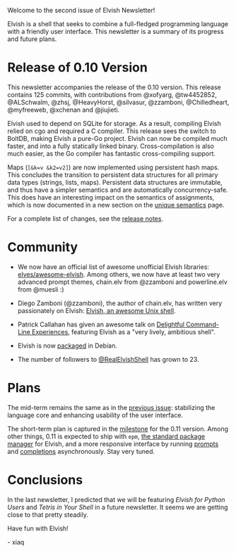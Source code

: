 Welcome to the second issue of Elvish Newsletter!

Elvish is a shell that seeks to combine a full-fledged programming language with
a friendly user interface. This newsletter is a summary of its progress and
future plans.

# Release of 0.10 Version

This newsletter accompanies the release of the 0.10 version. This release
contains 125 commits, with contributions from @xofyarg, @tw4452852, @ALSchwalm,
@zhsj, @HeavyHorst, @silvasur, @zzamboni, @Chilledheart, @myfreeweb, @xchenan
and @jiujieti.

Elvish used to depend on SQLite for storage. As a result, compiling Elvish
relied on cgo and required a C compiler. This release sees the switch to BoltDB,
making Elvish a pure-Go project. Elvish can now be compiled much faster, and
into a fully statically linked binary. Cross-compilation is also much easier, as
the Go compiler has fantastic cross-compiling support.

Maps (`[&k=v &k2=v2]`) are now implemented using persistent hash maps. This
concludes the transition to persistent data structures for all primary data
types (strings, lists, maps). Persistent data structures are immutable, and thus
have a simpler semantics and are automatically concurrency-safe. This does have
an interesting impact on the semantics of assignments, which is now documented
in a new section on the [unique semantics](../learn/unique-semantics.html) page.

For a complete list of changes, see the
[release notes](0.10-release-notes.html).

# Community

-   We now have an official list of awesome unofficial Elvish libraries:
    [elves/awesome-elvish](https://github.com/elves/awesome-elvish). Among
    others, we now have at least two very advanced prompt themes, chain.elv from
    @zzamboni and powerline.elv from @muesli :)

-   Diego Zamboni (@zzamboni), the author of chain.elv, has written very
    passionately on Elvish:
    [Elvish, an awesome Unix shell](http://zzamboni.org/post/elvish-an-awesome-unix-shell/).

-   Patrick Callahan has given an awesome talk on
    [Delightful Command-Line Experiences](https://dl.elvish.io/resources/callahan-delightful-commandline-experiences.pdf),
    featuring Elvish as a "very lively, ambitious shell".

-   Elvish is now [packaged](https://packages.debian.org/elvish) in Debian.

-   The number of followers to
    [@RealElvishShell](https://twitter.com/RealElvishShell/) has grown to 23.

# Plans

The mid-term remains the same as in the
[previous issue](newsletter-july-2017.html): stabilizing the language core and
enhancing usability of the user interface.

The short-term plan is captured in the
[milestone](https://github.com/elves/elvish/milestone/3) for the 0.11 version.
Among other things, 0.11 is expected to ship with `epm`,
[the standard package manager](https://github.com/elves/elvish/issues/239) for
Elvish, and a more responsive interface by running
[prompts](https://github.com/elves/elvish/issues/482) and
[completions](https://github.com/elves/elvish/issues/483) asynchronously. Stay
very tuned.

# Conclusions

In the last newsletter, I predicted that we will be featuring _Elvish for Python
Users_ and _Tetris in Your Shell_ in a future newsletter. It seems we are
getting close to that pretty steadily.

Have fun with Elvish!

\- xiaq
